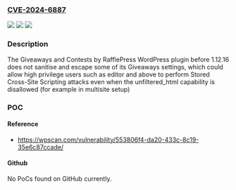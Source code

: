 ### [CVE-2024-6887](https://cve.mitre.org/cgi-bin/cvename.cgi?name=CVE-2024-6887)
![](https://img.shields.io/static/v1?label=Product&message=Giveaways%20and%20Contests%20by%20RafflePress&color=blue)
![](https://img.shields.io/static/v1?label=Version&message=0%3C%201.12.16%20&color=brighgreen)
![](https://img.shields.io/static/v1?label=Vulnerability&message=CWE-79%20Cross-Site%20Scripting%20(XSS)&color=brighgreen)

### Description

The Giveaways and Contests by RafflePress  WordPress plugin before 1.12.16 does not sanitise and escape some of its Giveaways settings, which could allow high privilege users such as editor and above to perform Stored Cross-Site Scripting attacks even when the unfiltered_html capability is disallowed (for example in multisite setup)

### POC

#### Reference
- https://wpscan.com/vulnerability/553806f4-da20-433c-8c19-35e6c87ccade/

#### Github
No PoCs found on GitHub currently.

